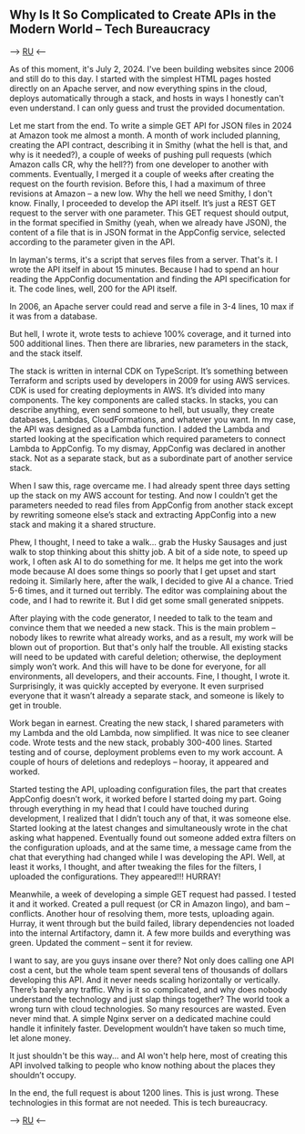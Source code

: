 ## Why Is It So Complicated to Create APIs in the Modern World – Tech Bureaucracy
--> [RU](why-is-it-so-complicated-to-write-apis-now-ru.md) <--

As of this moment, it's July 2, 2024. I've been building websites since 2006 and still do to this day. I started with the simplest HTML pages hosted directly on an Apache server, and now everything spins in the cloud, deploys automatically through a stack, and hosts in ways I honestly can't even understand. I can only guess and trust the provided documentation.

Let me start from the end. To write a simple GET API for JSON files in 2024 at Amazon took me almost a month. A month of work included planning, creating the API contract, describing it in Smithy (what the hell is that, and why is it needed?), a couple of weeks of pushing pull requests (which Amazon calls CR, why the hell??) from one developer to another with comments. Eventually, I merged it a couple of weeks after creating the request on the fourth revision. Before this, I had a maximum of three revisions at Amazon – a new low. Why the hell we need Smithy, I don't know. Finally, I proceeded to develop the API itself. It’s just a REST GET request to the server with one parameter. This GET request should output, in the format specified in Smithy (yeah, when we already have JSON), the content of a file that is in JSON format in the AppConfig service, selected according to the parameter given in the API.

In layman's terms, it's a script that serves files from a server. That's it. I wrote the API itself in about 15 minutes. Because I had to spend an hour reading the AppConfig documentation and finding the API specification for it. The code lines, well, 200 for the API itself.

In 2006, an Apache server could read and serve a file in 3-4 lines, 10 max if it was from a database.

But hell, I wrote it, wrote tests to achieve 100% coverage, and it turned into 500 additional lines. Then there are libraries, new parameters in the stack, and the stack itself.

The stack is written in internal CDK on TypeScript. It’s something between Terraform and scripts used by developers in 2009 for using AWS services. CDK is used for creating deployments in AWS. It’s divided into many components. The key components are called stacks. In stacks, you can describe anything, even send someone to hell, but usually, they create databases, Lambdas, CloudFormations, and whatever you want. In my case, the API was designed as a Lambda function. I added the Lambda and started looking at the specification which required parameters to connect Lambda to AppConfig. To my dismay, AppConfig was declared in another stack. Not as a separate stack, but as a subordinate part of another service stack.

When I saw this, rage overcame me. I had already spent three days setting up the stack on my AWS account for testing. And now I couldn’t get the parameters needed to read files from AppConfig from another stack except by rewriting someone else’s stack and extracting AppConfig into a new stack and making it a shared structure.

Phew, I thought, I need to take a walk... grab the Husky Sausages and just walk to stop thinking about this shitty job. A bit of a side note, to speed up work, I often ask AI to do something for me. It helps me get into the work mode because AI does some things so poorly that I get upset and start redoing it. Similarly here, after the walk, I decided to give AI a chance. Tried 5-6 times, and it turned out terribly. The editor was complaining about the code, and I had to rewrite it. But I did get some small generated snippets.

After playing with the code generator, I needed to talk to the team and convince them that we needed a new stack. This is the main problem – nobody likes to rewrite what already works, and as a result, my work will be blown out of proportion. But that's only half the trouble. All existing stacks will need to be updated with careful deletion; otherwise, the deployment simply won’t work. And this will have to be done for everyone, for all environments, all developers, and their accounts. Fine, I thought, I wrote it. Surprisingly, it was quickly accepted by everyone. It even surprised everyone that it wasn’t already a separate stack, and someone is likely to get in trouble.

Work began in earnest. Creating the new stack, I shared parameters with my Lambda and the old Lambda, now simplified. It was nice to see cleaner code. Wrote tests and the new stack, probably 300-400 lines. Started testing and of course, deployment problems even to my work account. A couple of hours of deletions and redeploys – hooray, it appeared and worked.

Started testing the API, uploading configuration files, the part that creates AppConfig doesn’t work, it worked before I started doing my part. Going through everything in my head that I could have touched during development, I realized that I didn’t touch any of that, it was someone else. Started looking at the latest changes and simultaneously wrote in the chat asking what happened. Eventually found out someone added extra filters on the configuration uploads, and at the same time, a message came from the chat that everything had changed while I was developing the API. Well, at least it works, I thought, and after tweaking the files for the filters, I uploaded the configurations. They appeared!!! HURRAY!

Meanwhile, a week of developing a simple GET request had passed. I tested it and it worked. Created a pull request (or CR in Amazon lingo), and bam – conflicts. Another hour of resolving them, more tests, uploading again. Hurray, it went through but the build failed, library dependencies not loaded into the internal Artifactory, damn it. A few more builds and everything was green. Updated the comment – sent it for review.

I want to say, are you guys insane over there? Not only does calling one API cost a cent, but the whole team spent several tens of thousands of dollars developing this API. And it never needs scaling horizontally or vertically. There’s barely any traffic. Why is it so complicated, and why does nobody understand the technology and just slap things together? The world took a wrong turn with cloud technologies. So many resources are wasted. Even never mind that. A simple Nginx server on a dedicated machine could handle it infinitely faster. Development wouldn’t have taken so much time, let alone money.

It just shouldn't be this way... and AI won't help here, most of creating this API involved talking to people who know nothing about the places they shouldn’t occupy.

In the end, the full request is about 1200 lines. This is just wrong. These technologies in this format are not needed. This is tech bureaucracy.

--> [RU](why-is-it-so-complicated-to-write-apis-now-ru.md) <--

